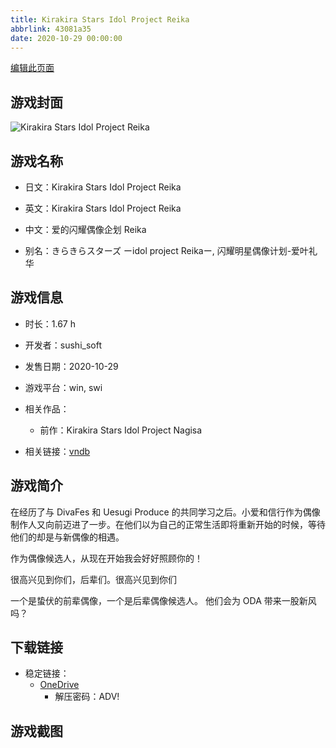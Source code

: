 ```yaml
---
title: Kirakira Stars Idol Project Reika
abbrlink: 43081a35
date: 2020-10-29 00:00:00
---
```

[编辑此页面](https://github.com/ACG-3/ADV3-source/blob/main/source/_posts/games/Kirakira%20Stars%20Idol%20Project%20Reika.md)

## 游戏封面

![Kirakira Stars Idol Project Reika](https://pan.timero.xyz/d/onedrive/img_lib_001/Kirakira%20Stars%20Idol%20Project%20Reika_cover.avif)


## 游戏名称

- 日文：Kirakira Stars Idol Project Reika
- 英文：Kirakira Stars Idol Project Reika
- 中文：爱的闪耀偶像企划 Reika

- 别名：きらきらスターズ ーidol project Reikaー, 闪耀明星偶像计划-爱叶礼华


## 游戏信息

- 时长：1.67 h
- 开发者：sushi_soft
- 发售日期：2020-10-29
- 游戏平台：win, swi
- 相关作品：
   - 前作：Kirakira Stars Idol Project Nagisa

- 相关链接：[vndb](https://vndb.org/v29368)


## 游戏简介

在经历了与 DivaFes 和 Uesugi Produce 的共同学习之后。小爱和信行作为偶像制作人又向前迈进了一步。在他们以为自己的正常生活即将重新开始的时候，等待他们的却是与新偶像的相遇。

作为偶像候选人，从现在开始我会好好照顾你的！

很高兴见到你们，后辈们。很高兴见到你们

一个是蛰伏的前辈偶像，一个是后辈偶像候选人。
他们会为 ODA 带来一股新风吗？




## 下载链接

- 稳定链接：
    - [OneDrive](https://pan.timero.xyz/onedrive/adv_lib_001/Kirakira%20Stars%20Idol%20Project%20Reika)
        - 解压密码：ADV!



## 游戏截图


